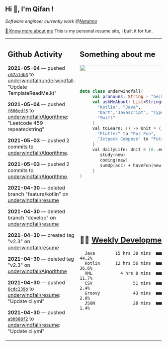 <h2> Hi 👋, I'm Qifan ! </h2>
<p><em>Software engineer currently work @<a href="https://www.netatmo.com">Netatmo</a>
</em></p><p><a href="https://qifanyang.com/resume" target="_blank"> 🔭 Know more about me</a> This is my personal resume site, I built it for fun.</p>
<table><tr><td valign="top" rowspan="2">

 ## Github Activity
 <!-- githubActivity starts -->
  **2021-05-04** — pushed [`c67a1db3`](https://api.github.com/repos/underwindfall/underwindfall/commits/c67a1db3dd4329c08b53e3fed6be2cdec966e9d7) to [underwindfall/underwindfall](https://api.github.com/repos/underwindfall/underwindfall): "Update TemplateReadMe.kt"

  **2021-05-04** — pushed [`f666edf5`](https://api.github.com/repos/underwindfall/Algorithme/commits/f666edf546e89c2efec1eb154c472c8e57225df3) to [underwindfall/Algorithme](https://api.github.com/repos/underwindfall/Algorithme): "Leetcode 459 repeatedstring"

  **2021-05-03** — pushed 2 commits to [underwindfall/Algorithme](https://api.github.com/repos/underwindfall/Algorithme).

  **2021-05-03** — pushed 2 commits to [underwindfall/Algorithme](https://api.github.com/repos/underwindfall/Algorithme).

  **2021-04-30** — deleted branch "feature/kotlin" on [underwindfall/resume](https://api.github.com/repos/underwindfall/resume)

  **2021-04-30** — deleted branch "develop" on [underwindfall/resume](https://api.github.com/repos/underwindfall/resume)

  **2021-04-30** — created tag "v2.3" on [underwindfall/resume](https://api.github.com/repos/underwindfall/resume)

  **2021-04-30** — deleted tag "v2.3" on [underwindfall/Algorithme](https://api.github.com/repos/underwindfall/Algorithme)

  **2021-04-30** — pushed [`6cdc239b`](https://api.github.com/repos/underwindfall/resume/commits/6cdc239bcb20a4f734a7e82d73fb0db6763df6d3) to [underwindfall/resume](https://api.github.com/repos/underwindfall/resume): "Update ci.yml"

  **2021-04-30** — pushed [`a96908f2`](https://api.github.com/repos/underwindfall/resume/commits/a96908f259ee9814a9efd9d49ee7aa8037a1ed4e) to [underwindfall/resume](https://api.github.com/repos/underwindfall/resume): "Update ci.yml"
 <!-- githubActivity ends -->
 </td><td valign="top">

 ## Something about me
 <!-- profile starts -->
 <a href="https://github.com/underwindfall" width="100%">
  <img src="https://github-readme-stats.vercel.app/api?username=underwindfall&show_icons=true&icon_color=805AD5&text_color=718096&bg_color=ffffff00&hide_title=true&include_all_commits=true&count_private=true&hide_border=true" width="100%"/>
 </a>
 <br/>
 <br/>
 <br/>
 
 ```kotlin
 data class underwindfall(
      val pronouns: String = "he|him",
      val askMeAbout: List<String> = listOf(
        "Kotlin", "Java", 
        "Dart","Javascript", "Typescript",
        "Swift"
      )
      val toLearn: () -> Unit = {
        "Flutter" to "For Fun",
        "Jetpack Compose" to "Future"
      }
      val dailyLife: Unit = (0..end).reduce { acc, new ->	
         study(new)	
         coding(new)	
         sumUp(acc) + haveFun(new)	
      }
 )
 ```
 <!-- profile ends -->
 </td></tr><tr><td valign="top">

 ## 🏊‍♂️ <a href="https://gist.github.com/underwindfall/377ee88ba1fabd1e93516e48ca9c61eb" target="_blank">Weekly Development Breakdown</a>
  <!-- codeTime starts -->
  ```text
    Java        15 hrs 38 mins  ■■■■■■■■■■■■■■□□□□□□□□□□  44.2%
    Kotlin      12 hrs 56 mins  ■■■■■■■■■■■■◱□□□□□□□□□□□  36.6%
    XML           4 hrs 8 mins  ■■■■■■◱□□□□□□□□□□□□□□□□□  11.7%
    CSV                51 mins  ■■■■□□□□□□□□□□□□□□□□□□□□   2.4%
    Groovy             43 mins  ■■■■□□□□□□□□□□□□□□□□□□□□   2.0%
    JSON               28 mins  ■■■▦□□□□□□□□□□□□□□□□□□□□   1.4%
  ```
  <!-- codeTime starts -->
  </td></tr></table>